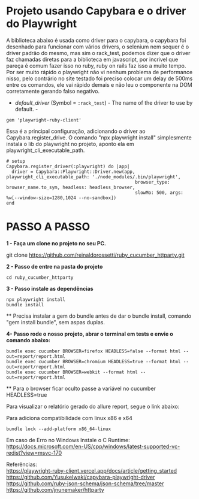 # Projeto usando Capybara e o driver do Playwright

A biblioteca abaixo é usada como driver para o capybara, o capybara foi desenhado para funcionar com vários drivers, o selenium nem sequer é o driver padrão do mesmo, mas sim o rack_test, podemos dizer que o driver faz chamadas diretas para a biblioteca em javascript, por incrivel que pareça é comum fazer isso no ruby, ruby on rails faz isso a muito tempo. Por ser muito rápido o playwright não vi nenhum problema de performance nisso, pelo contrário no site testado foi preciso colocar um delay de 500ms entre os comandos,  ele vai rápido demais e não leu o componente na DOM corretamente gerando falso negativo.

- *default_driver* (Symbol = `:rack_test`) - The name of the driver to use by default. -

```
gem 'playwright-ruby-client'
```

Essa é a principal configuração, adicionando o driver ao Capybara.register_drive. O comando "npx playwright install" simplesmente instala o lib do playwright no projeto, aponto ela em playwright_cli_executable_path.
```
# setup
Capybara.register_driver(:playwright) do |app|
  driver = Capybara::Playwright::Driver.new(app, playwright_cli_executable_path: './node_modules/.bin/playwright',
                                                browser_type: browser_name.to_sym, headless: headless_browser,
                                                slowMo: 500, args: %w[--window-size=1280,1024 --no-sandbox])
end
```

# PASSO A PASSO

**1 - Faça um clone no projeto no seu PC.**

git clone https://github.com/reinaldorossetti/ruby_cucumber_httparty.git

**2 - Passo de entre na pasta do projeto**
```
cd ruby_cucumber_httparty
```
**3 - Passo instale as dependências**
```
npx playwright install
bundle install
```
** Precisa instalar a gem do bundle antes de dar o bundle install, comando "gem install bundle", sem aspas duplas.

**4- Passo rode o nosso projeto, abrar o terminal em tests e envie o comando abaixo:**
```
bundle exec cucumber BROWSER=firefox HEADLESS=false --format html --out=report/report.html
bundle exec cucumber BROWSER=chromium HEADLESS=true --format html --out=report/report.html
bundle exec cucumber BROWSER=webkit --format html --out=report/report.html
```
** Para o browser ficar oculto passe a variável no cucumber HEADLESS=true

Para visualizar o relatório gerado do allure report, segue o link abaixo:
<a href="https://reinaldorossetti.github.io/ruby_cucumber_capybara_playwright/chromium/"></a><br>
<a href="https://reinaldorossetti.github.io/ruby_cucumber_capybara_playwright/firefox/"></a>

Para adiciona compatibilidade com linux x86 e x64
```
bundle lock --add-platform x86_64-linux
```


Em caso de Erro no Windows Instale o C Runtime:
https://docs.microsoft.com/en-US/cpp/windows/latest-supported-vc-redist?view=msvc-170

Referências:  
https://playwright-ruby-client.vercel.app/docs/article/getting_started  
https://github.com/YusukeIwaki/capybara-playwright-driver  
https://github.com/ruby-json-schema/json-schema/tree/master  
https://github.com/jnunemaker/httparty  
